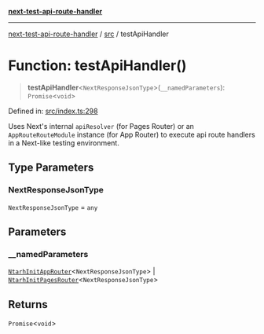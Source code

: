 [**next-test-api-route-handler**](../../README.md)

***

[next-test-api-route-handler](../../README.md) / [src](../README.md) / testApiHandler

# Function: testApiHandler()

> **testApiHandler**\<`NextResponseJsonType`\>(`__namedParameters`): `Promise`\<`void`\>

Defined in: [src/index.ts:298](https://github.com/Xunnamius/next-test-api-route-handler/blob/5e0ab38964ad8658174f23f3babfa03f89d957dd/src/index.ts#L298)

Uses Next's internal `apiResolver` (for Pages Router) or an
`AppRouteRouteModule` instance (for App Router) to execute api route handlers
in a Next-like testing environment.

## Type Parameters

### NextResponseJsonType

`NextResponseJsonType` = `any`

## Parameters

### \_\_namedParameters

[`NtarhInitAppRouter`](../interfaces/NtarhInitAppRouter.md)\<`NextResponseJsonType`\> | [`NtarhInitPagesRouter`](../interfaces/NtarhInitPagesRouter.md)\<`NextResponseJsonType`\>

## Returns

`Promise`\<`void`\>

